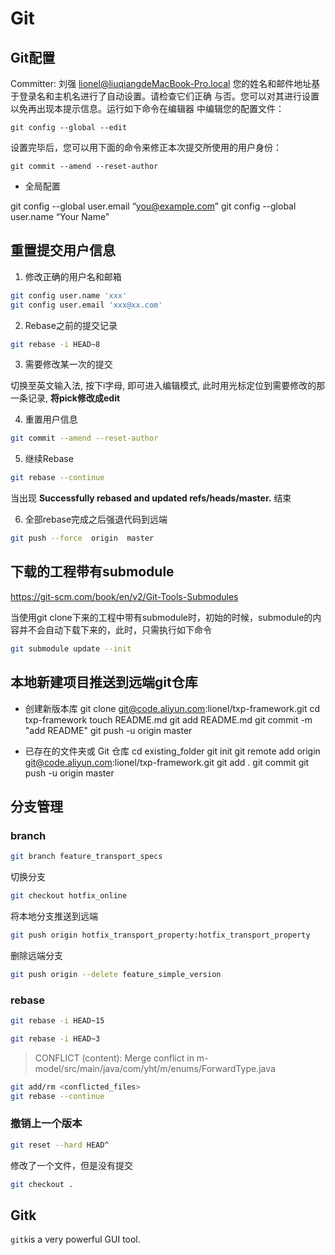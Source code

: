 # Git

## Git配置

 Committer: 刘强 <lionel@liuqiangdeMacBook-Pro.local>
您的姓名和邮件地址基于登录名和主机名进行了自动设置。请检查它们正确
与否。您可以对其进行设置以免再出现本提示信息。运行如下命令在编辑器
中编辑您的配置文件：

    git config --global --edit

设置完毕后，您可以用下面的命令来修正本次提交所使用的用户身份：

    git commit --amend --reset-author

- 全局配置

git config --global user.email “you@example.com”
git config --global user.name “Your Name”

## 重置提交用户信息

1. 修改正确的用户名和邮箱

```bash
git config user.name 'xxx'
git config user.email 'xxx@xx.com'
```

2. Rebase之前的提交记录

```bash
git rebase -i HEAD~8
```

3. 需要修改某一次的提交

切换至英文输入法, 按下i字母, 即可进入编辑模式, 此时用光标定位到需要修改的那一条记录, **将pick修改成edit**

4. 重置用户信息

```bash
git commit --amend --reset-author
```

5. 继续Rebase

```bash
git rebase --continue
```

当出现 **Successfully rebased and updated refs/heads/master.** 结束

6. 全部rebase完成之后强退代码到远端

```bash
git push --force  origin  master
```

## 下载的工程带有submodule

https://git-scm.com/book/en/v2/Git-Tools-Submodules

当使用git clone下来的工程中带有submodule时，初始的时候，submodule的内容并不会自动下载下来的，此时，只需执行如下命令

```bash
git submodule update --init
```

## 本地新建项目推送到远端git仓库

- 创建新版本库
git clone git@code.aliyun.com:lionel/txp-framework.git
cd txp-framework
touch README.md
git add README.md
git commit -m "add README"
git push -u origin master

- 已存在的文件夹或 Git 仓库
cd existing_folder
git init
git remote add origin git@code.aliyun.com:lionel/txp-framework.git
git add .
git commit
git push -u origin master

## 分支管理

### branch

```sh
git branch feature_transport_specs
```

切换分支

```sh
git checkout hotfix_online
```

将本地分支推送到远端
```sh
git push origin hotfix_transport_property:hotfix_transport_property
```

删除远端分支

```bash
git push origin --delete feature_simple_version
```

### rebase

```bash
git rebase -i HEAD~15
```

```bash
git rebase -i HEAD~3
```

> CONFLICT (content): Merge conflict in m-model/src/main/java/com/yht/m/enums/ForwardType.java

```bash
git add/rm <conflicted_files>
git rebase --continue
```

### 撤销上一个版本
```sh
git reset --hard HEAD^
```

修改了一个文件，但是没有提交

```bash
git checkout .
```

## Gitk

`gitk`is a very powerful GUI tool.